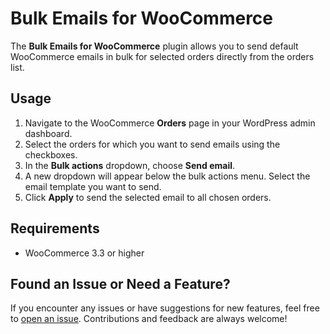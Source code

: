 # Bulk Emails for WooCommerce

The **Bulk Emails for WooCommerce** plugin allows you to send default WooCommerce emails in bulk for selected orders directly from the orders list.

## Usage

1. Navigate to the WooCommerce **Orders** page in your WordPress admin dashboard.
2. Select the orders for which you want to send emails using the checkboxes.
3. In the **Bulk actions** dropdown, choose **Send email**.
4. A new dropdown will appear below the bulk actions menu. Select the email template you want to send.
5. Click **Apply** to send the selected email to all chosen orders.

## Requirements

- WooCommerce 3.3 or higher

## Found an Issue or Need a Feature?

If you encounter any issues or have suggestions for new features, feel free to [open an issue](https://github.com/wpovernight/bulk-emails-for-woocommerce/issues). Contributions and feedback are always welcome!
